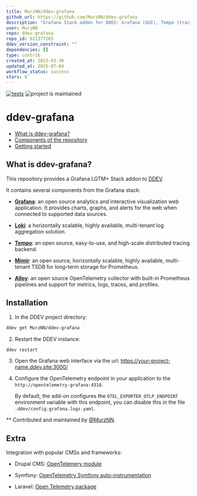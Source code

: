 ```yaml
---
title: MurzNN/ddev-grafana
github_url: https://github.com/MurzNN/ddev-grafana
description: "Grafana Stack addon for DDEV: Grafana (GUI), Tempo (tracing, OpenTelemetry), Loki (logs, promtail), Mimir (metrics, prometheus)"
user: MurzNN
repo: ddev-grafana
repo_id: 621377265
ddev_version_constraint: ""
dependencies: []
type: contrib
created_at: 2023-03-30
updated_at: 2025-07-04
workflow_status: success
stars: 8
---
```


[![tests](https://github.com/MurzNN/ddev-grafana/actions/workflows/tests.yml/badge.svg)](https://github.com/MurzNN/ddev-grafana/actions/workflows/tests.yml)
![project is maintained](https://img.shields.io/maintenance/yes/2024.svg)

# ddev-grafana <!-- omit in toc -->

* [What is ddev-grafana?](#what-is-ddev-grafana)
* [Components of the repository](#components-of-the-repository)
* [Getting started](#getting-started)

## What is ddev-grafana?

This repository provides a Grafana LGTM+ Stack addon to
[DDEV](https://ddev.readthedocs.io).

It contains several components from the Grafana stack:

- **[Grafana](https://grafana.com/oss/grafana/)**: an open source analytics and
  interactive visualization web application. It provides charts, graphs, and
  alerts for the web when connected to supported data sources.

- **[Loki](https://grafana.com/oss/loki/)**: a horizontally scalable, highly
  available, multi-tenant log aggregation solution.

- **[Tempo](https://grafana.com/oss/tempo/)**: an open source, easy-to-use, and
  high-scale distributed tracing backend.

- **[Mimir](https://grafana.com/oss/mimir/)**: an open source, horizontally
  scalable, highly available, multi-tenant TSDB for long-term storage for
  Prometheus.

- **[Alloy](https://grafana.com/oss/alloy-opentelemetry-collector/)**: an open
  source OpenTelemetry collector with built-in Prometheus pipelines and support
  for metrics, logs, traces, and profiles.


## Installation

1. In the DDEV project directory:

  ```sh
  ddev get MurzNN/ddev-grafana
  ```

2. Restart the DDEV instance:

  ```sh
  ddev restart
  ```

3. Open the Grafana web interface via the url:
   https://your-project-name.ddev.site:3000/

4. Configure the OpenTelemetry endpoint in your application
   to the `http://opentelemetry-grafana:4318`.

   By default, the add-on configures the `OTEL_EXPORTER_OTLP_ENDPOINT`
   environment variable with this endpoint, you can disable this in the file
   `.ddev/config.grafana.logs.yaml`.

** Contributed and maintained by [@MurzNN](https://github.com/MurzNN).

## Extra

Integration with popular CMSs and frameworks:

- Drupal CMS: [OpenTelemery
  module](https://www.drupal.org/project/opentelemetry)

- Symfony: [OpenTelemetry Symfony
  auto-instrumentation](https://github.com/opentelemetry-php/contrib-auto-symfony)

- Laravel: [Open Telemetry
  package](https://github.com/spatie/laravel-open-telemetry)
